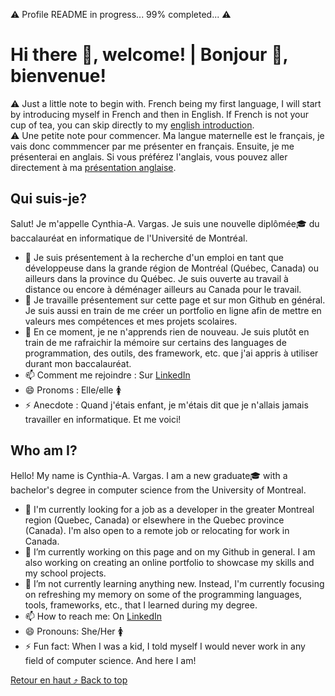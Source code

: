 ⚠️ Profile README in progress... 99% completed... ⚠️

# Hi there 👋, welcome! | Bonjour 👋, bienvenue!

⚠️ Just a little note to begin with. French being my first language, I will start by introducing myself in French and then in English. If French is not your cup of tea, you can skip directly to my [english introduction](https://github.com/ThikSag#who-am-i). <br>
⚠️ Une petite note pour commencer. Ma langue maternelle est le français, je vais donc commmencer par me présenter en français. Ensuite, je me présenterai en anglais. Si vous préférez l'anglais, vous pouvez aller directement à ma [présentation anglaise](https://github.com/ThikSag#who-am-i).

## Qui suis-je? 
Salut! Je m'appelle Cynthia-A. Vargas. Je suis une nouvelle diplômée🎓 du baccalauréat en informatique de l'Université de Montréal.

- 💼 Je suis présentement à la recherche d'un emploi en tant que développeuse dans la grande région de Montréal (Québec, Canada) ou ailleurs dans la province du Québec. Je suis ouverte au travail à distance ou encore à déménager ailleurs au Canada pour le travail.
- 🔭 Je travaille présentement sur cette page et sur mon Github en général. Je suis aussi en train de me créer un portfolio en ligne afin de mettre en valeurs mes compétences et mes projets scolaires.
- 🌱 En ce moment, je ne n'apprends rien de nouveau. Je suis plutôt en train de me rafraichir la mémoire sur certains des languages de programmation, des outils, des framework, etc. que j'ai appris à utiliser durant mon baccalauréat.
- 📫 Comment me rejoindre : Sur [LinkedIn](https://www.linkedin.com/in/cynthia-alexandra-vargas-931a8712b/)
- 😄 Pronoms : Elle/elle 🚺
- ⚡ Anecdote : Quand j'étais enfant, je m'étais dit que je n'allais jamais travailler en informatique. Et me voici!

## Who am I?
Hello! My name is Cynthia-A. Vargas. I am a new graduate🎓 with a bachelor's degree in computer science from the University of Montreal.

- 💼 I'm currently looking for a job as a developer in the greater Montreal region (Quebec, Canada) or elsewhere in the Quebec province (Canada). I'm also open to a remote job or relocating for work in Canada.
- 🔭 I’m currently working on this page and on my Github in general. I am also working on creating an online portfolio to showcase my skills and my school projects.
- 🌱 I’m not currently learning anything new. Instead, I'm currently focusing on refreshing my memory on some of the programming languages, tools, frameworks, etc., that I learned during my degree.
- 📫 How to reach me: On [LinkedIn](https://www.linkedin.com/in/cynthia-alexandra-vargas-931a8712b/)
- 😄 Pronouns: She/Her 🚺
- ⚡ Fun fact: When I was a kid, I told myself I would never work in any field of computer science. And here I am!

[Retour en haut ⤴️ Back to top](#top)

<!--
**ThikSag/ThikSag** is a ✨ _special_ ✨ repository because its `README.md` (this file) appears on your GitHub profile.

Here are some ideas to get you started:

- 👯 I’m looking to collaborate on ...
- 🤔 I’m looking for help with ...
- 💬 Ask me about ...
-->
